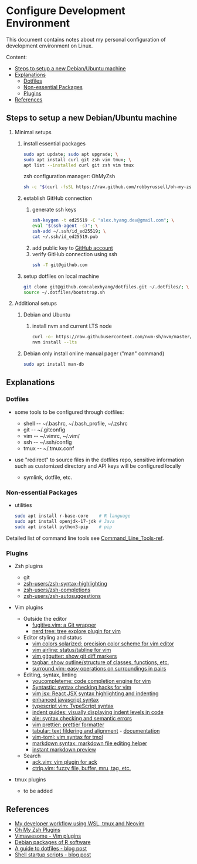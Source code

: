 # Configure Development Environment

This document contains notes about my personal configuration of development environment on Linux.

Content:

* [Steps to setup a new Debian/Ubuntu machine](#steps-to-setup-a-new-debian/ubuntu-machine)
* [Explanations](#explanations)
  * [Dotfiles](#dotfiles)
  * [Non-essential Packages](#non-essential-packages)
  * [Plugins](#plugins)
* [References](#references)

## Steps to setup a new Debian/Ubuntu machine
1.  Minimal setups
    1.  install essential packages
        ```sh
        sudo apt update; sudo apt upgrade; \
        sudo apt install curl git zsh vim tmux; \
        apt list --installed curl git zsh vim tmux
        ```

        zsh configuration manager: OhMyZsh
        ```bash
        sh -c "$(curl -fsSL https://raw.github.com/robbyrussell/oh-my-zsh/master/tools/install.sh)" 
        ```

    1.  establish GitHub connection
        1.  generate ssh keys
            ```sh
            ssh-keygen -t ed25519 -C "alex.hyang.dev@gmail.com"; \
            eval "$(ssh-agent -s)"; \
            ssh-add ~/.ssh/id_ed25519; \
            cat ~/.ssh/id_ed25519.pub 
            ```
        1.  add public key to [GitHub account](https://github.com/settings/keys)
        1.  verify GitHub connection using ssh
            ```sh
            ssh -T git@github.com 
            ```

    1.  setup dotfiles on local machine
        ```sh
        git clone git@github.com:alexhyang/dotfiles.git ~/.dotfiles/; \
        source ~/.dotfiles/bootstrap.sh
        ```

1.  Additional setups
    1.  Debian and Ubuntu
        1.  install nvm and current LTS node
            ```sh
            curl -o- https://raw.githubusercontent.com/nvm-sh/nvm/master/install.sh | bash
            nvm install --lts
            ```

    1.  Debian only
        install online manual pager ("man" command)
        ```sh
        sudo apt install man-db
        ```

## Explanations
### Dotfiles
*   some tools to be configured through dotfiles:
    *   shell -- ~/.bashrc, ~/.bash_profile, ~/.zshrc 
    *   git -- ~/.gitconfig
    *   vim -- ~/.vimrc, ~/.vim/
    *   ssh -- ~/.ssh/config
    *   tmux -- ~/.tmux.conf

*   use "redirect" to source files in the dotfiles repo, sensitive information such as customized directory and API keys will be configured locally
    *   symlink, dotfile, etc.

### Non-essential Packages
*   utilities
    ```bash
    sudo apt install r-base-core    # R language
    sudo apt install openjdk-17-jdk # Java
    sudo apt install python3-pip    # pip
    ```

Detailed list of command line tools see [Command_Line_Tools-ref](https://github.com/alexhyang/dotfiles/blob/main/refs/command-life-tools-ref.md).


### Plugins
*   Zsh plugins
    *   git
    *   [zsh-users/zsh-syntax-highlighting](https://github.com/zsh-users/zsh-syntax-highlighting)
    *   [zsh-users/zsh-completions](https://github.com/zsh-users/zsh-completions)
    *   [zsh-users/zsh-autosuggestions](https://github.com/zsh-users/zsh-autosuggestions)

*   Vim plugins
    *   Outside the editor
        *   [fugitive.vim: a Git wrapper](https://vimawesome.com/plugin/fugitive-vim)
        *   [nerd tree: tree explore plugin for vim](https://vimawesome.com/plugin/nerdtree-red)
    *   Editor styling and status
        *   [vim colors solarized: precision color scheme for vim editor](https://vimawesome.com/plugin/vim-colors-solarized-ours)
        *   [vim airline: status/tabline for vim](https://vimawesome.com/plugin/vim-airline-superman)
        *   [vim gitgutter: show git diff markers](https://vimawesome.com/plugin/vim-gitgutter)
        *   [tagbar: show outline/structure of classes, functions, etc.](https://vimawesome.com/plugin/tagbar)
        *   [surround.vim: easy operations on surroundings in pairs](https://vimawesome.com/plugin/surround-vim)
    *   Editing, syntax, linting
        *   [youcompleteme: code completion engine for vim](https://vimawesome.com/plugin/youcompleteme)
        *   [Syntastic: syntax checking hacks for vim](https://vimawesome.com/plugin/syntastic)
        *   [vim jsx: React JSX syntax highlighting and indenting](https://vimawesome.com/plugin/vim-jsx)
        *   [enhanced javascript syntax](https://vimawesome.com/plugin/enhanced-javascript-syntax)
        *   [typescript vim: TypeScript syntax](https://vimawesome.com/plugin/typescript-vim)
        *   [indent guides: visually displaying indent levels in code](https://vimawesome.com/plugin/indent-guides)
        *   [ale: syntax checking and semantic errors](https://vimawesome.com/plugin/ale)
        *   [vim prettier: prettier formatter](https://vimawesome.com/plugin/vim-prettier-who-speaks)
        *   [tabular: text fildering and alignment](https://vimawesome.com/plugin/tabular) - [documentation](https://raw.githubusercontent.com/godlygeek/tabular/master/doc/Tabular.txt)
        *   [vim-toml: vim syntax for tmol](https://github.com/cespare/vim-toml)
        *   [markdown syntax: markdown file editing helper](https://vimawesome.com/plugin/markdown-syntax)
        *   [instant markdown preview](https://vimawesome.com/plugin/instant-markdown-vim)
    *   Search
        *   [ack.vim: vim plugin for ack](https://vimawesome.com/plugin/ack-vim)
        *   [ctrlp.vim: fuzzy file, buffer, mru, tag, etc.](https://vimawesome.com/plugin/ctrlp-vim-everything-has-changed)

*   tmux plugins
    *   to be added

## References
*   [My developer workflow using WSL, tmux and Neovim](https://dev.to/nexxeln/my-developer-workflow-using-wsl-tmux-and-neovim-55f5)
*   [Oh My Zsh Plugins](https://github.com/ohmyzsh/ohmyzsh/wiki/Plugins)
*   [Vimawesome - Vim plugins](https://vimawesome.com/)
*   [Debian packages of R software](https://cran.r-project.org/bin/linux/debian/)
*   [A guide to dotfiles - blog post](https://dotfiles.github.io/)
*   [Shell startup scripts - blog post](https://blog.flowblok.id.au/2013-02/shell-startup-scripts.html)
